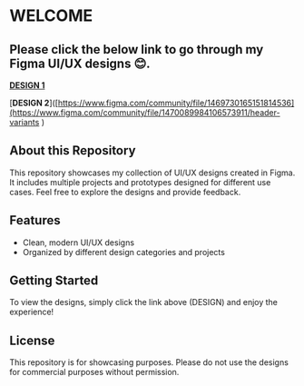 # WELCOME

## Please click the below link to go through my Figma UI/UX designs 😊.

[**DESIGN 1**](https://www.figma.com/community/file/1469730165151814536) 

[**DESIGN 2**]([https://www.figma.com/community/file/1469730165151814536](https://www.figma.com/community/file/1470089984106573911/header-variants
)

## About this Repository

This repository showcases my collection of UI/UX designs created in Figma. It includes multiple projects and prototypes designed for different use cases. Feel free to explore the designs and provide feedback.

## Features

- Clean, modern UI/UX designs
- Organized by different design categories and projects

## Getting Started

To view the designs, simply click the link above (DESIGN) and enjoy the experience!

## License

This repository is for showcasing purposes. Please do not use the designs for commercial purposes without permission.
